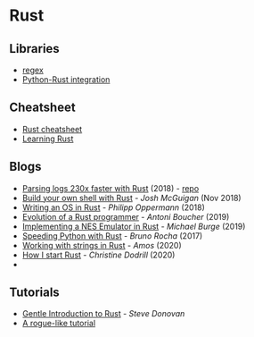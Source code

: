 # Rust

## Libraries

* [regex](https://github.com/rust-lang/regex)
* [Python-Rust integration](https://github.com/PyO3/setuptools-rust)

## Cheatsheet

* [Rust cheatsheet](https://upsuper.github.io/rust-cheatsheet/)
* [Learning Rust](https://github.com/ctjhoa/rust-learning)

## Blogs

* [Parsing logs 230x faster with Rust](https://andre.arko.net/2018/10/25/parsing-logs-230x-faster-with-rust/) \(2018\) - [repo](https://github.com/rubytogether/kirby)
* [Build your own shell with Rust](https://www.joshmcguigan.com/blog/build-your-own-shell-rust/) - _Josh McGuigan_ \(Nov 2018\)
* [Writing an OS in Rust](https://os.phil-opp.com/) - _Philipp Oppermann_ \(2018\)
* [Evolution of a Rust programmer](http://antoyo.ml/evolution-rust-programmer) - _Antoni Boucher_ \(2019\)
* [Implementing a NES Emulator in Rust](http://www.michaelburge.us/2019/03/18/nes-design.html) - _Michael Burge_ \(2019\)
* [Speeding Python with Rust](https://developers.redhat.com/blog/2017/11/16/speed-python-using-rust) - _Bruno Rocha_ \(2017\)
* [Working with strings in Rust](https://fasterthanli.me/blog/2020/working-with-strings-in-rust/) - _Amos_ \(2020\)
* [How I start Rust](https://christine.website/blog/how-i-start-rust-2020-03-15) - _Christine Dodrill_ \(2020\)
* []()

## Tutorials

* [Gentle Introduction to Rust](https://stevedonovan.github.io/rust-gentle-intro/readme.html) - _Steve Donovan_
* [A rogue-like tutorial](http://bfnightly.bracketproductions.com/rustbook/)

